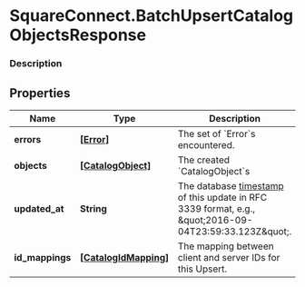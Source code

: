 # SquareConnect.BatchUpsertCatalogObjectsResponse

### Description



## Properties
Name | Type | Description | Notes
------------ | ------------- | ------------- | -------------
**errors** | [**[Error]**](Error.md) | The set of &#x60;Error&#x60;s encountered. | [optional] 
**objects** | [**[CatalogObject]**](CatalogObject.md) | The created &#x60;CatalogObject&#x60;s | [optional] 
**updated_at** | **String** | The database [timestamp](#workingwithdates) of this update in RFC 3339 format, e.g., \&quot;2016-09-04T23:59:33.123Z\&quot;. | [optional] 
**id_mappings** | [**[CatalogIdMapping]**](CatalogIdMapping.md) | The mapping between client and server IDs for this Upsert. | [optional] 


